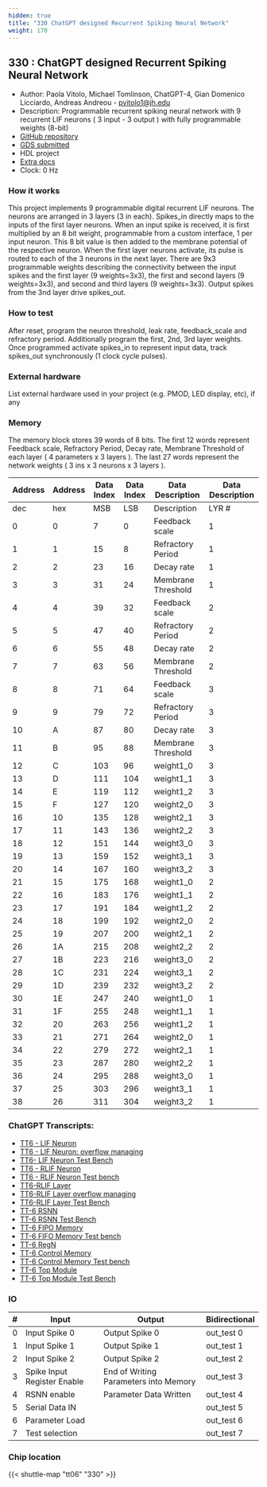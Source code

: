 ```yaml
---
hidden: true
title: "330 ChatGPT designed Recurrent Spiking Neural Network"
weight: 170
---
```


## 330 : ChatGPT designed Recurrent Spiking Neural Network

* Author: Paola Vitolo, Michael Tomlinson, ChatGPT-4, Gian Domenico Licciardo, Andreas Andreou - pvitolo1@jh.edu
* Description: Programmable recurrent spiking neural network with 9 recurrent LIF neurons ( 3 input - 3 output ) with fully programmable weights (8-bit)
* [GitHub repository](https://github.com/Andreou-JHULabOrg/tinytapeout_06_chatgpt_rsnn)
* [GDS submitted](https://github.com/Andreou-JHULabOrg/tinytapeout_06_chatgpt_rsnn/actions/runs/8758255062)
* HDL project
* [Extra docs](None)
* Clock: 0 Hz

<!---

This file is used to generate your project datasheet. Please fill in the information below and delete any unused
sections.

You can also include images in this folder and reference them in the markdown. Each image must be less than
512 kb in size, and the combined size of all images must be less than 1 MB.
-->


### How it works

This project implements 9 programmable digital recurrent LIF neurons. The neurons are arranged in 3 layers (3 in each). Spikes_in directly maps to the inputs of the first layer neurons. When an input spike is received, it is first multiplied by an 8 bit weight, programmable from a custom interface, 1 per input neuron. This 8 bit value is then added to the membrane potential of the respective neuron.
When the first layer neurons activate, its pulse is routed to each of the 3 neurons in the next layer.
There are 9x3 programmable weights describing the connectivity between the input spikes and the first layer (9 weights=3x3), the first and second layers (9 weights=3x3), and second and third layers (9 weights=3x3).
Output spikes from the 3nd layer drive spikes_out.

### How to test

After reset, program the neuron threshold, leak rate, feedback_scale and refractory period.
Additionally program the first, 2nd, 3rd layer weights. Once programmed activate spikes_in to represent input data, track spikes_out synchronously (1 clock cycle pulses).

### External hardware

List external hardware used in your project (e.g. PMOD, LED display, etc), if any

### Memory

The memory block stores 39 words of 8 bits.
The first 12 words represent Feedback scale, Refractory Period, Decay rate, Membrane Threshold of each layer ( 4 parameters x 3 layers ).
The last 27 words represent the network weights ( 3 ins x 3 neurons x 3 layers ).

| Address |  Address   | Data Index |  Data Index   | Data Description            | Data Description       |
|---------|-----|--------------|-----|--------------------|-------|
| dec     | hex | MSB          | LSB | Description        | LYR # |
| 0       | 0   | 7            | 0   | Feedback scale     | 1     |
| 1       | 1   | 15           | 8   | Refractory Period  | 1     |
| 2       | 2   | 23           | 16  | Decay rate         | 1     |
| 3       | 3   | 31           | 24  | Membrane Threshold | 1     |
| 4       | 4   | 39           | 32  | Feedback scale     | 2     |
| 5       | 5   | 47           | 40  | Refractory Period  | 2     |
| 6       | 6   | 55           | 48  | Decay rate         | 2     |
| 7       | 7   | 63           | 56  | Membrane Threshold | 2     |
| 8       | 8   | 71           | 64  | Feedback scale     | 3     |
| 9       | 9   | 79           | 72  | Refractory Period  | 3     |
| 10      | A   | 87           | 80  | Decay rate         | 3     |
| 11      | B   | 95           | 88  | Membrane Threshold | 3     |
| 12      | C   | 103          | 96  | weight1_0          | 3     |
| 13      | D   | 111          | 104 | weight1_1          | 3     |
| 14      | E   | 119          | 112 | weight1_2          | 3     |
| 15      | F   | 127          | 120 | weight2_0          | 3     |
| 16      | 10  | 135          | 128 | weight2_1          | 3     |
| 17      | 11  | 143          | 136 | weight2_2          | 3     |
| 18      | 12  | 151          | 144 | weight3_0          | 3     |
| 19      | 13  | 159          | 152 | weight3_1          | 3     |
| 20      | 14  | 167          | 160 | weight3_2          | 3     |
| 21      | 15  | 175          | 168 | weight1_0          | 2     |
| 22      | 16  | 183          | 176 | weight1_1          | 2     |
| 23      | 17  | 191          | 184 | weight1_2          | 2     |
| 24      | 18  | 199          | 192 | weight2_0          | 2     |
| 25      | 19  | 207          | 200 | weight2_1          | 2     |
| 26      | 1A  | 215          | 208 | weight2_2          | 2     |
| 27      | 1B  | 223          | 216 | weight3_0          | 2     |
| 28      | 1C  | 231          | 224 | weight3_1          | 2     |
| 29      | 1D  | 239          | 232 | weight3_2          | 2     |
| 30      | 1E  | 247          | 240 | weight1_0          | 1     |
| 31      | 1F  | 255          | 248 | weight1_1          | 1     |
| 32      | 20  | 263          | 256 | weight1_2          | 1     |
| 33      | 21  | 271          | 264 | weight2_0          | 1     |
| 34      | 22  | 279          | 272 | weight2_1          | 1     |
| 35      | 23  | 287          | 280 | weight2_2          | 1     |
| 36      | 24  | 295          | 288 | weight3_0          | 1     |
| 37      | 25  | 303          | 296 | weight3_1          | 1     |
| 38      | 26  | 311          | 304 | weight3_2          | 1     |

### ChatGPT Transcripts:

* [TT6 - LIF Neuron](https://chat.openai.com/share/535c4a0c-c86d-4ba0-9a4f-99c0c1838d9a)
* [TT6 - LIF Neuron: overflow managing](https://chat.openai.com/share/b7ca6901-2c3b-4495-9e66-dd03410796d1)
* [TT6- LIF Neuron Test Bench](https://chat.openai.com/share/29ee34bb-a055-46f7-b410-eb5cb0ce6a53)
* [TT6 - RLIF Neuron](https://chat.openai.com/share/5e4851a5-1daf-4a8d-a139-cc3902eaedbe)
* [TT6 - RLIF Neuron Test bench](https://chat.openai.com/share/b06b4c8d-7c92-47de-810e-a645104e8219)
* [TT6-RLIF Layer](https://chat.openai.com/share/c9a540f7-5859-4f9d-8a51-1253a600b270)
* [TT6-RLIF Layer overflow managing](https://chat.openai.com/share/186d94ee-5bfe-4725-9e9f-a8b75aad12ca)
* [TT6-RLIF Layer Test Bench](https://chat.openai.com/share/66083653-98e3-4205-9dbc-be5cedb4a1d7)
* [TT-6 RSNN](https://chat.openai.com/share/dfd4aaf6-5d49-4ce6-8764-137a28d0ff33)
* [TT-6 RSNN Test Bench](https://chat.openai.com/share/47821133-237d-49f5-a831-5e6392c57680)
* [TT-6 FIPO Memory](https://chat.openai.com/share/89e4db9c-d54d-4df5-9114-fc9aec4bec26)
* [TT-6 FIFO Memory Test bench](https://chat.openai.com/share/3ab57958-6f31-41c1-a924-d0eb99a4688d)
* [TT-6 RegN](https://chat.openai.com/share/b2ebcf19-ea47-48c7-93d4-53bb519ef158)
* [TT-6 Control Memory](https://chat.openai.com/share/827e75b4-09f1-4793-bec0-5460367164c0)
* [TT-6 Control Memory Test bench](https://chat.openai.com/share/91674715-2c69-41c5-a647-fafee0bc78bf)
* [TT-6 Top Module](https://chat.openai.com/share/d7273ad8-a6e3-449f-9e97-9a1521b1320a)
* [TT-6 Top Module Test Bench](https://chat.openai.com/share/a5e2df3d-87dd-41ea-af40-e716a6e3c370)


### IO

| # | Input          | Output         | Bidirectional   |
| - | -------------- | -------------- | --------------- |
| 0 | Input Spike 0 | Output Spike 0 | out_test 0 |
| 1 | Input Spike 1 | Output Spike 1 | out_test 1 |
| 2 | Input Spike 2 | Output Spike 2 | out_test 2 |
| 3 | Spike Input Register Enable | End of Writing Parameters into Memory | out_test 3 |
| 4 | RSNN enable | Parameter Data Written | out_test 4 |
| 5 | Serial Data IN |  | out_test 5 |
| 6 | Parameter Load |  | out_test 6 |
| 7 | Test selection |  | out_test 7 |

### Chip location

{{< shuttle-map "tt06" "330" >}}
